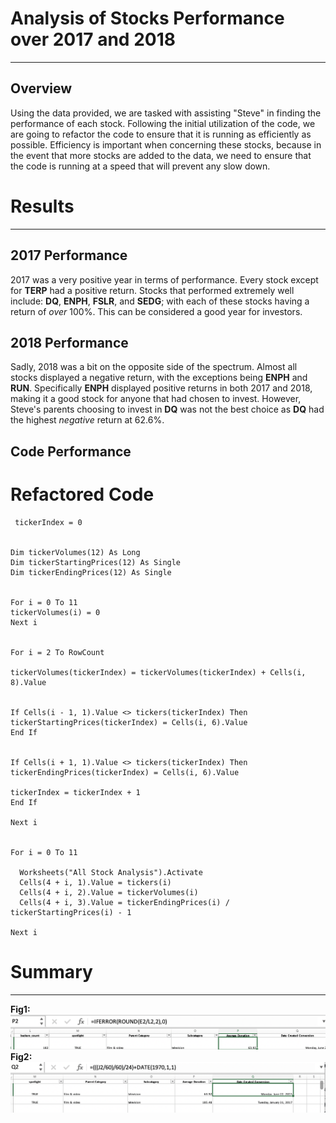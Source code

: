 # Analysis of Stocks Performance over 2017 and 2018
---
## Overview
Using the data provided, we are tasked with assisting "Steve" in finding the performance of each stock. Following the initial utilization of the code, we are going to refactor the code to ensure that it is running as efficiently as possible. Efficiency is important when concerning these stocks, because in the event that more stocks are added to the data, we need to ensure that the code is running at a speed that will prevent any slow down.

# Results
---
## 2017 Performance
2017 was a very positive year in terms of performance. Every stock except for **TERP** had a positive return. Stocks that performed extremely well include: **DQ**, **ENPH**, **FSLR**, and **SEDG**; with each of these stocks having a return of *over* 100%. This can be considered a good year for investors. 
## 2018 Performance
Sadly, 2018 was a bit on the opposite side of the spectrum. Almost all stocks displayed a negative return, with the exceptions being **ENPH** and **RUN**. Specifically **ENPH** displayed positive returns in both 2017 and 2018, making it a good stock for anyone that had chosen to invest. However, Steve's parents choosing to invest in **DQ** was not the best choice as **DQ** had the highest *negative* return at 62.6%. 
## Code Performance

# Refactored Code

     tickerIndex = 0


    Dim tickerVolumes(12) As Long
    Dim tickerStartingPrices(12) As Single
    Dim tickerEndingPrices(12) As Single


    For i = 0 To 11
    tickerVolumes(i) = 0
    Next i

    
    For i = 2 To RowCount

    tickerVolumes(tickerIndex) = tickerVolumes(tickerIndex) + Cells(i, 8).Value

    
    If Cells(i - 1, 1).Value <> tickers(tickerIndex) Then
    tickerStartingPrices(tickerIndex) = Cells(i, 6).Value
    End If

  
    If Cells(i + 1, 1).Value <> tickers(tickerIndex) Then
    tickerEndingPrices(tickerIndex) = Cells(i, 6).Value
  
    tickerIndex = tickerIndex + 1
    End If

    Next i
  

    For i = 0 To 11
    
      Worksheets("All Stock Analysis").Activate
      Cells(4 + i, 1).Value = tickers(i)
      Cells(4 + i, 2).Value = tickerVolumes(i)
      Cells(4 + i, 3).Value = tickerEndingPrices(i) / tickerStartingPrices(i) - 1
    
    Next i

# Summary



---
**Fig1:**
![Formula Average.png](https://github.com/RyanJL18/Kickstarter-Analysis/blob/main/Formula%20Average.png)
**Fig2:**
![Formula Epoch Time.png](https://github.com/RyanJL18/Kickstarter-Analysis/blob/main/Formula%20Epoch%20Time.png)
